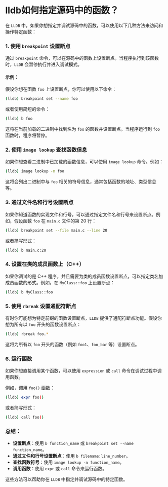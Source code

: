 # lldb如何指定源码中的函数？




在 `LLDB` 中，如果你想指定并调试源码中的函数，可以使用以下几种方法来访问和操作特定函数：

### 1. **使用 `breakpoint` 设置断点**
通过 `breakpoint` 命令，可以在源码中的函数上设置断点。当程序执行到该函数时，`LLDB` 会暂停执行并进入调试模式。

#### 示例：
假设你想在函数 `foo` 上设置断点，你可以使用以下命令：

```bash
(lldb) breakpoint set --name foo
```

或者使用简短的命令：

```bash
(lldb) b foo
```

这将在当前加载的二进制中找到名为 `foo` 的函数并设置断点。当程序运行到 `foo` 函数时，程序将暂停。

### 2. **使用 `image lookup` 查找函数信息**

如果你想查看二进制中已加载的函数信息，可以使用 `image lookup` 命令。例如：

```bash
(lldb) image lookup -n foo
```

这将会列出二进制中与 `foo` 相关的符号信息，通常包括函数的地址、类型信息等。

### 3. **通过文件名和行号设置断点**

如果你知道函数的实现文件和行号，可以通过指定文件名和行号来设置断点。例如，假设函数 `foo` 在 `main.c` 文件的第 20 行：

```bash
(lldb) breakpoint set --file main.c --line 20
```

或者简写形式：

```bash
(lldb) b main.c:20
```

### 4. **设置在类的成员函数上（C++）**

如果你调试的是 C++ 程序，并且需要为类的成员函数设置断点，可以指定类名加成员函数的形式。例如，在 `MyClass::foo` 上设置断点：

```bash
(lldb) b MyClass::foo
```

### 5. **使用 `rbreak` 设置通配符断点**

有时你可能想为特定前缀的函数设置断点，`LLDB` 提供了通配符断点功能。假设你想为所有以 `foo` 开头的函数设置断点：

```bash
(lldb) rbreak foo.*
```

这将为所有以 `foo` 开头的函数（例如 `foo1`、`foo_bar` 等）设置断点。

### 6. **运行函数**

如果你想直接调用某个函数，可以使用 `expression` 或 `call` 命令在调试过程中调用函数。

例如，调用 `foo()` 函数：

```bash
(lldb) expr foo()
```

或者简写形式：

```bash
(lldb) call foo()
```

### 总结：

- **设置断点**：使用 `b function_name` 或 `breakpoint set --name function_name`。
- **通过文件和行号设置断点**：使用 `b filename:line_number`。
- **查找函数符号**：使用 `image lookup -n function_name`。
- **调用函数**：使用 `expr` 或 `call` 命令来运行函数。

这些方法可以帮助你在 `LLDB` 中指定并调试源码中的特定函数。

